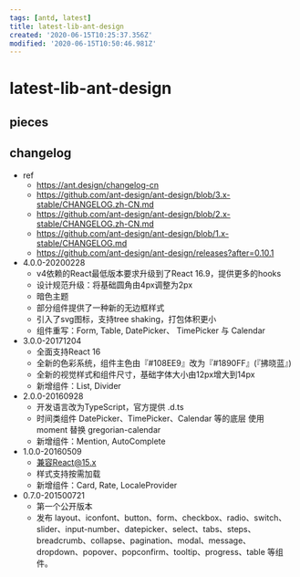 ```yaml
---
tags: [antd, latest]
title: latest-lib-ant-design
created: '2020-06-15T10:25:37.356Z'
modified: '2020-06-15T10:50:46.981Z'
---
```


# latest-lib-ant-design

## pieces

## changelog
- ref
  - https://ant.design/changelog-cn
  - https://github.com/ant-design/ant-design/blob/3.x-stable/CHANGELOG.zh-CN.md
  - https://github.com/ant-design/ant-design/blob/2.x-stable/CHANGELOG.zh-CN.md
  - https://github.com/ant-design/ant-design/blob/1.x-stable/CHANGELOG.md
  - https://github.com/ant-design/ant-design/releases?after=0.10.1
- 4.0.0-20200228
  - v4依赖的React最低版本要求升级到了React 16.9，提供更多的hooks 
  - 设计规范升级：将基础圆角由4px调整为2px
  - 暗色主题
  - 部分组件提供了一种新的无边框样式
  - 引入了svg图标，支持tree shaking，打包体积更小
  - 组件重写：Form, Table, DatePicker、 TimePicker 与 Calendar
- 3.0.0-20171204
  - 全面支持React 16
  - 全新的色彩系统，组件主色由『#108EE9』改为『#1890FF』(『拂晓蓝』)
  - 全新的视觉样式和组件尺寸，基础字体大小由12px增大到14px
  - 新增组件：List, Divider
- 2.0.0-20160928
  - 开发语言改为TypeScript，官方提供 .d.ts
  - 时间类组件 DatePicker、TimePicker、Calendar 等的底层 使用 moment 替换 gregorian-calendar
  - 新增组件：Mention, AutoComplete
- 1.0.0-20160509
  - 兼容React@15.x
  - 样式支持按需加载
  - 新增组件：Card, Rate, LocaleProvider
- 0.7.0-201500721
  - 第一个公开版本
  - 发布 layout、iconfont、button、form、checkbox、radio、switch、slider、input-number、datepicker、select、tabs、steps、breadcrumb、collapse、pagination、modal、message、dropdown、popover、popconfirm、tooltip、progress、table 等组件。

